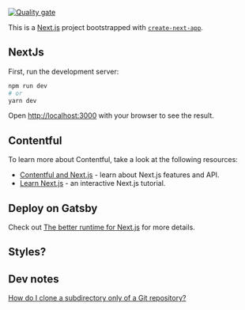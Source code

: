 [![Quality gate](https://sonarcloud.io/api/project_badges/quality_gate?project=steve-phan_mevabe)](https://sonarcloud.io/summary/new_code?id=steve-phan_mevabe)

This is a [Next.js](https://nextjs.org/) project bootstrapped with [`create-next-app`](https://github.com/vercel/next.js/tree/canary/packages/create-next-app).

## NextJs

First, run the development server:

```bash
npm run dev
# or
yarn dev
```

Open [http://localhost:3000](http://localhost:3000) with your browser to see the result.

## Contentful

To learn more about Contentful, take a look at the following resources:

- [Contentful and Next.js](https://www.contentful.com/nextjs-starter-guide/) - learn about Next.js features and API.
- [Learn Next.js](https://nextjs.org/learn) - an interactive Next.js tutorial.

## Deploy on Gatsby

Check out [The better runtime for Next.js](https://www.netlify.com/with/nextjs/) for more details.

## Styles?

## Dev notes

[How do I clone a subdirectory only of a Git repository?](https://stackoverflow.com/a/73254328)
